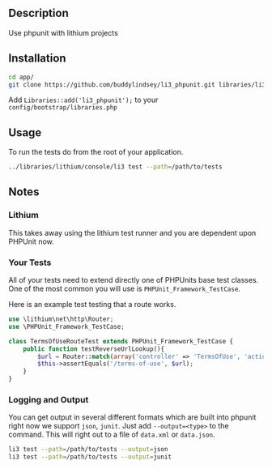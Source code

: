 ## Description

Use phpunit with lithium projects


## Installation

~~~bash
cd app/
git clone https://github.com/buddylindsey/li3_phpunit.git libraries/li3_phpunit`
~~~

Add `Libraries::add('li3_phpunit');` to your `config/bootstrap/libraries.php`

## Usage

To run the tests do from the root of your application.

~~~bash
../libraries/lithium/console/li3 test --path=/path/to/tests
~~~

## Notes

### Lithium
This takes away using the lithium test runner and you are dependent upon PHPUnit now.

### Your Tests
All of your tests need to extend directly one of PHPUnits base test classes. One of the most common you will use is `PHPUnit_Framework_TestCase`.

Here is an example test testing that a route works.

~~~php
use \lithium\net\http\Router;
use \PHPUnit_Framework_TestCase;

class TermsOfUseRouteTest extends PHPUnit_Framework_TestCase {
	public function testReverseUrlLookup(){
		$url = Router::match(array('controller' => 'TermsOfUse', 'action' => 'index'));
		$this->assertEquals('/terms-of-use', $url);
	}
}
~~~

### Logging and Output
You can get output in several different formats which are built into phpunit right now we support `json`, `junit`. Just add `--output=<type>` to the command. This will right out to a file of `data.xml` or `data.json`.

~~~bash
li3 test --path=/path/to/tests --output=json
li3 test --path=/path/to/tests --output=junit
~~~
